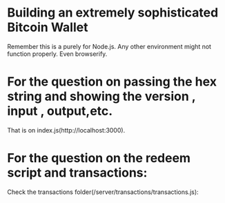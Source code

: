 # Building an extremely sophisticated Bitcoin Wallet
  Remember this is a purely for Node.js. Any other environment might not function properly.
  Even browserify.


# For the question on passing the hex string and showing the version , input , output,etc. 
  That is on index.js(http://localhost:3000).

# For the question on the redeem script and transactions:
  Check the transactions folder(/server/transactions/transactions.js):
